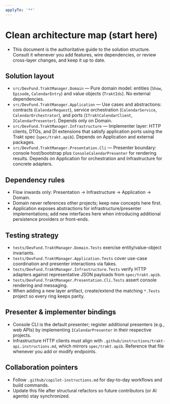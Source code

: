 ```yaml
---
applyTo: '**'
---
```

# Clean architecture map (start here)
- This document is the authoritative guide to the solution structure. Consult it whenever you add features, wire dependencies, or review cross-layer changes, and keep it up to date.

## Solution layout
- `src/DevFund.TraktManager.Domain` — Pure domain model: entities (`Show`, `Episode`, `CalendarEntry`) and value objects (`TraktIds`). No external dependencies.
- `src/DevFund.TraktManager.Application` — Use cases and abstractions: contracts (`CalendarRequest`), service orchestration (`CalendarService`, `CalendarOrchestrator`), and ports (`ITraktCalendarClient`, `ICalendarPresenter`). Depends only on Domain.
- `src/DevFund.TraktManager.Infrastructure` — Implementer layer: HTTP clients, DTOs, and DI extensions that satisfy application ports using the Trakt spec (`spec/trakt.apib`). Depends on Application and external packages.
- `src/DevFund.TraktManager.Presentation.Cli` — Presenter boundary: console host/bootstrap plus `ConsoleCalendarPresenter` for rendering results. Depends on Application for orchestration and Infrastructure for concrete adapters.

## Dependency rules
- Flow inwards only: Presentation → Infrastructure → Application → Domain.
- Domain never references other projects; keep new concepts here first.
- Application exposes abstractions for infrastructure/presenter implementations; add new interfaces here when introducing additional persistence providers or front-ends.

## Testing strategy
- `tests/DevFund.TraktManager.Domain.Tests` exercise entity/value-object invariants.
- `tests/DevFund.TraktManager.Application.Tests` cover use-case coordination and presenter interactions via fakes.
- `tests/DevFund.TraktManager.Infrastructure.Tests` verify HTTP adapters against representative JSON payloads from `spec/trakt.apib`.
- `tests/DevFund.TraktManager.Presentation.Cli.Tests` assert console rendering and messaging.
- When adding a new layer artifact, create/extend the matching `*.Tests` project so every ring keeps parity.

## Presenter & implementer bindings
- Console CLI is the default presenter; register additional presenters (e.g., web APIs) by implementing `ICalendarPresenter` in their respective projects.
- Infrastructure HTTP clients must align with `.github/instructions/trakt-api.instructions.md`, which mirrors `spec/trakt.apib`. Reference that file whenever you add or modify endpoints.

## Collaboration pointers
- Follow `.github/copilot-instructions.md` for day-to-day workflows and build commands.
- Update this file after structural refactors so future contributors (or AI agents) stay synchronized.